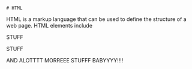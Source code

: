     # HTML



HTML is a markup language that can be used to define the structure of a web page. HTML elements include 
STUFF
STUFF
AND ALOTTTT MORREEE STUFFF BABYYYY!!!!
    